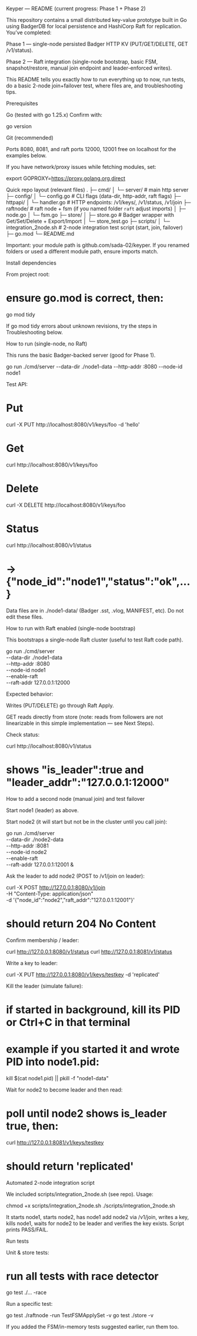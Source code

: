 Keyper — README (current progress: Phase 1 + Phase 2)

This repository contains a small distributed key-value prototype built in Go using BadgerDB for local persistence and HashiCorp Raft for replication.
You’ve completed:

Phase 1 — single-node persisted Badger HTTP KV (PUT/GET/DELETE, GET /v1/status).

Phase 2 — Raft integration (single-node bootstrap, basic FSM, snapshot/restore, manual join endpoint and leader-enforced writes).

This README tells you exactly how to run everything up to now, run tests, do a basic 2-node join+failover test, where files are, and troubleshooting tips.

Prerequisites

Go (tested with go 1.25.x)
Confirm with:

go version


Git (recommended)

Ports 8080, 8081, and raft ports 12000, 12001 free on localhost for the examples below.

If you have network/proxy issues while fetching modules, set:

export GOPROXY=https://proxy.golang.org,direct

Quick repo layout (relevant files)
.
├─ cmd/
│  └─ server/         # main http server
├─ config/
│  └─ config.go       # CLI flags (data-dir, http-addr, raft flags)
├─ httpapi/
│  └─ handler.go      # HTTP endpoints: /v1/keys/, /v1/status, /v1/join
├─ raftnode/          # raft node + fsm (if you named folder `raft` adjust imports)
│  ├─ node.go
│  └─ fsm.go
├─ store/
│  ├─ store.go        # Badger wrapper with Get/Set/Delete + Export/Import
│  └─ store_test.go
├─ scripts/
│  └─ integration_2node.sh   # 2-node integration test script (start, join, failover)
├─ go.mod
└─ README.md


Important: your module path is github.com/sada-02/keyper. If you renamed folders or used a different module path, ensure imports match.

Install dependencies

From project root:

# ensure go.mod is correct, then:
go mod tidy


If go mod tidy errors about unknown revisions, try the steps in Troubleshooting below.

How to run (single-node, no Raft)

This runs the basic Badger-backed server (good for Phase 1).

go run ./cmd/server --data-dir ./node1-data --http-addr :8080 --node-id node1


Test API:

# Put
curl -X PUT http://localhost:8080/v1/keys/foo -d 'hello'

# Get
curl http://localhost:8080/v1/keys/foo

# Delete
curl -X DELETE http://localhost:8080/v1/keys/foo

# Status
curl http://localhost:8080/v1/status
# -> {"node_id":"node1","status":"ok",...}


Data files are in ./node1-data/ (Badger .sst, .vlog, MANIFEST, etc). Do not edit these files.

How to run with Raft enabled (single-node bootstrap)

This bootstraps a single-node Raft cluster (useful to test Raft code path).

go run ./cmd/server \
  --data-dir ./node1-data \
  --http-addr :8080 \
  --node-id node1 \
  --enable-raft \
  --raft-addr 127.0.0.1:12000


Expected behavior:

Writes (PUT/DELETE) go through Raft Apply.

GET reads directly from store (note: reads from followers are not linearizable in this simple implementation — see Next Steps).

Check status:

curl http://localhost:8080/v1/status
# shows "is_leader":true and "leader_addr":"127.0.0.1:12000"

How to add a second node (manual join) and test failover

Start node1 (leader) as above.

Start node2 (it will start but not be in the cluster until you call join):

go run ./cmd/server \
  --data-dir ./node2-data \
  --http-addr :8081 \
  --node-id node2 \
  --enable-raft \
  --raft-addr 127.0.0.1:12001 &


Ask the leader to add node2 (POST to /v1/join on leader):

curl -X POST http://127.0.0.1:8080/v1/join \
  -H "Content-Type: application/json" \
  -d '{"node_id":"node2","raft_addr":"127.0.0.1:12001"}'
# should return 204 No Content


Confirm membership / leader:

curl http://127.0.0.1:8080/v1/status
curl http://127.0.0.1:8081/v1/status


Write a key to leader:

curl -X PUT http://127.0.0.1:8080/v1/keys/testkey -d 'replicated'


Kill the leader (simulate failure):

# if started in background, kill its PID or Ctrl+C in that terminal
# example if you started it and wrote PID into node1.pid:
kill $(cat node1.pid) || pkill -f "node1-data"


Wait for node2 to become leader and then read:

# poll until node2 shows is_leader true, then:
curl http://127.0.0.1:8081/v1/keys/testkey
# should return 'replicated'

Automated 2-node integration script

We included scripts/integration_2node.sh (see repo). Usage:

chmod +x scripts/integration_2node.sh
./scripts/integration_2node.sh


It starts node1, starts node2, has node1 add node2 via /v1/join, writes a key, kills node1, waits for node2 to be leader and verifies the key exists. Script prints PASS/FAIL.  

Run tests

Unit & store tests:

# run all tests with race detector
go test ./... -race


Run a specific test:

go test ./raftnode -run TestFSMApplySet -v
go test ./store -v


If you added the FSM/in-memory tests suggested earlier, run them too.
